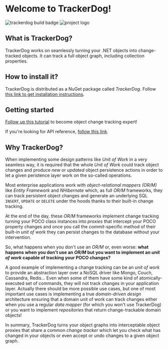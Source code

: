 # Welcome to TrackerDog!

![trackerdog build badge](https://mfidemraizer.visualstudio.com/_apis/public/build/definitions/6b21f8d5-b74c-4f26-8e06-f156bd0ab331/1/badge)
![project logo](http://mfidemraizer.github.io/trackerdog/media/dogtracker.png)

## What is TrackerDog?

TrackerDog works on seamlessly turning your .NET objects into change-tracked objects. It can track a full object graph, including collection properties.

## How to install it?

TrackerDog is distributed as a NuGet package called _TrackerDog_. Follow <a href="https://www.nuget.org/packages/TrackerDog/">this link to get installation instructions</a>.

## Getting started
<a href="http://mfidemraizer.github.io/trackerdog/html/52e40f26-3dfe-47e0-adf1-09233e98f42e.htm">Follow up this tutorial</a> to become object change tracking expert!

If you're looking for API reference, [follow this link](http://mfidemraizer.github.io/trackerdog).

## Why TrackerDog?

When implementing some design patterns like _Unit of Work_ in a very seamless way, it is required that the whole _Unit of Work_ could track object changes and produce _new_ or _updated_ object persistence actions in order to let a given peristence layer work on the so-called operations.


Most enterprise applications work with _object-relational mappers (OR/M)_ like _Entity Framework_ and _NHibernate_ which, as full _OR/M_ frameworks, they can track persistent object changes and generate an underlying SQL `INSERT`, `UPDATE` or `DELETE` under the hoods thanks to their built-in change tracking.


At the end of the day, these _OR/M_ frameworks implement change tracking turning your POCO class instances into _proxies_ that intercept your POCO property changes and once you call the _commit_-specific method of their built-in _unit of work_ they can persist changes to the database without your intervention.


So, what happens when you don't use an _OR/M_ or, even worse: **what happens when you don't use an _OR/M_ but you want to implement an _unit of work_ capable of tracking your POCO changes?**


A good example of implementing a change tracking can be an _unit of work_ to provide an abstraction layer over a NoSQL driver like Mongo, Couch, Cassandra, Redis... Even when some of them have some kind of atomically-executed set of commands, they will not track changes in your application layer. Actually there should be more possible use cases, but one of most important use cases is implementing a true _domain-driven design_ architecture ensuring that a domain unit of work can track changes either when you use a regular _data mapper_ (for which you won't use TrackerDog) or you want to implement _repositories_ that return change-trackable domain objects!


In summary, TrackerDog turns your object graphs into interceptable object proxies that share a common _change tracker_ which let you check what has changed in your objects or even accept or undo changes to a given object graph.
